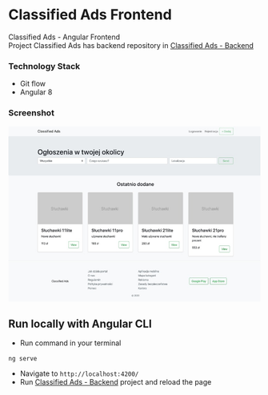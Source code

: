 # Classified Ads Frontend
Classified Ads - Angular Frontend <br />
Project Classified Ads has backend repository in [Classified Ads - Backend](https://github.com/lenoox/classified-ads-backend)
### Technology Stack
 - Git flow
 - Angular 8 
### Screenshot
![Screenshot](https://raw.githubusercontent.com/lenoox/classified-ads-frontend/master/screenshot/homepage.jpg)


## Run locally with Angular CLI
 - Run command in your terminal
```
ng serve
```
 - Navigate to `http://localhost:4200/`
 - Run [Classified Ads - Backend](https://github.com/lenoox/classified-ads-backend) project and reload the page


